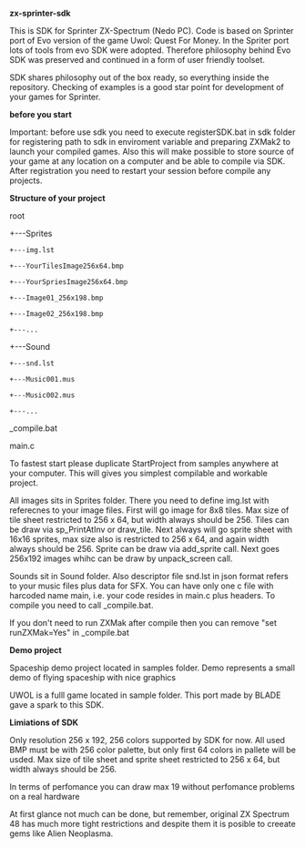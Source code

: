 **zx-sprinter-sdk**

This is SDK for Sprinter ZX-Spectrum (Nedo PC). Code is based on Sprinter port of Evo version of the game Uwol: Quest For Money.
In the Spriter port lots of tools from evo SDK were adopted. Therefore philosophy behind Evo SDK was preserved and
continued in a form of user friendly toolset.

SDK shares philosophy out of the box ready, so everything inside the repository. Checking of examples is a good star point for
development of your games for Sprinter.

**before you start**

Important: before use sdk you need to execute registerSDK.bat in sdk folder for registering path to sdk
in enviroment variable and preparing ZXMak2 to launch your compiled games. Also this will make possible to store source of
your game at any location on a computer and be able to compile via SDK. After registration you need to restart your
session before compile any projects.

**Structure of your project**

root

+---Sprites

    +---img.lst

    +---YourTilesImage256x64.bmp

    +---YourSpriesImage256x64.bmp

    +---Image01_256x198.bmp

    +---Image02_256x198.bmp

    +---...

+---Sound

    +---snd.lst

    +---Music001.mus

    +---Music002.mus

    +---...

_compile.bat

main.c

To fastest start please duplicate StartProject from samples anywhere at your computer. This will gives you simplest
compilable and workable project.

All images sits in Sprites folder. There you need to define img.lst with referecnes to your image files.
First will go image for 8x8 tiles. Max size of tile sheet restricted to 256 x 64, but width always should be 256. Tiles
can be draw via sp_PrintAtInv or draw_tile. Next always will go sprite sheet with 16x16 sprites, max size also is restricted
to 256 x 64, and again width always should be 256. Sprite can be draw via add_sprite call.
Next goes 256x192 images whihc can be draw by unpack_screen call.

Sounds sit in Sound folder. Also descriptor file snd.lst in json format refers to your music files plus data for SFX.
You can have only one c file with harcoded name main, i.e. your code resides in main.c plus headers. To compile
you need to call _compile.bat.

If you don't need to run ZXMak after compile then you can remove "set runZXMak=Yes" in _compile.bat

**Demo project**

Spaceship demo project located in samples folder. Demo represents a small demo of flying spaceship with nice graphics

UWOL is a fulll game located in sample folder. This port made by BLADE gave a spark to this SDK. 

**Limiations of SDK**

Only resolution 256 x 192, 256 colors supported by SDK for now. All used BMP must be with 256 color palette, but only
first 64 colors in pallete will be usded. Max size of tile sheet and sprite sheet restricted to 256 x 64, but width always
should be 256.

In terms of perfomance you can draw max 19 without perfomance problems on a real hardware

At first glance not much can be done, but remember, original ZX Spectrum 48 has much more tight restrictions and despite
them it is posible to creeate gems like Alien Neoplasma. 


